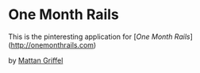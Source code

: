 # One Month Rails

This is the pinteresting application for
[*One Month Rails*] (http://onemonthrails.com)

by [Mattan Griffel](http://mattangriffel.com)